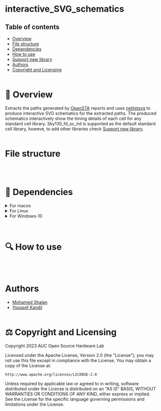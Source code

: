 # interactive_SVG_schematics


## Table of contents

* [Overview](#-overview)
* [File structure](#file-structure)
* [Dependencies](#-dependencies)
* [How to use](#-how-to-use)
* [Support new library]()
* [Authors](#authors)
* [Copyright and Licensing](#%EF%B8%8F-copyright-and-licensing)
<br/><br/>

# 📖 Overview

Extracts the paths generated by [OpenSTA](https://github.com/The-OpenROAD-Project/OpenSTA) reports and uses [netlistsvg](https://github.com/nturley/netlistsvg) to produce interactive SVG schematics for the extracted paths. The produced schematics interactively show the timing details of each cell for any standard cell library. Sky130_fd_sc_hd is supported as the default standard cell library, howeve, to add other libraries check [Support new library]().
<br/><br/>

# File structure

<br/><br/>

# 🧱 Dependencies


<details>
  <summary>For macos</summary>


## Install python3.6+
- get homebrew

        /bin/bash -c "$(curl -fsSL https://raw.githubusercontent.com/Homebrew/install/HEAD/install.sh)"

- install python using homebrew

        export PATH="/usr/local/opt/python/libexec/bin:$PATH"
        brew install python3

## Install Yosys 

You can find the installation steps in [Yosys installation](https://github.com/YosysHQ/yosys).

## Install OpenSTA

- Install OpenSTA  

You can find the installation steps in [OpenSTA installation](https://github.com/The-OpenROAD-Project/OpenSTA).


## Install netlistsvg

To install the latest version from source:
```sh
git clone https://github.com/nturley/netlistsvg
cd netlistsvg
npm install # install dependencies
sudo npm install -g . # install netlistsvg to system

sudo npm uninstall -g netlistsvg # uninstall from system
```
</details>

<details>
  <summary>For Linux</summary>

## Install Conda for package installation

    bash Miniconda3-latest-Linux-x86_64.sh

## Use  Conda to install all dependencies

    conda install -y -c litex-hub -c conda-forge python yosys 

## Install OpenSTA

- Install OpenSTA  

        conda install -y -c litex-hub -c conda-forge openroad

    or

    You can find the installation steps in [OpenSTA installation](https://github.com/The-OpenROAD-Project/OpenSTA).


## Install netlistsvg

To install the latest version from source:
```sh
git clone https://github.com/nturley/netlistsvg
cd netlistsvg
npm install # install dependencies
sudo npm install -g . # install netlistsvg to system

sudo npm uninstall -g netlistsvg # uninstall from system
```
</details>

<details>
  <summary>For Windows-10</summary>

## Install python3.6+
Install using the executable installer [here](https://www.python.org/downloads/windows/)

## Install Yosys 

You can find the installation steps in [Yosys installation](https://github.com/YosysHQ/yosys).


## Install OpenSTA

- Install OpenSTA  

You can find the installation steps in [OpenSTA installation](https://github.com/The-OpenROAD-Project/OpenSTA).


## Install netlistsvg

To install the latest version from source:
```sh
git clone https://github.com/nturley/netlistsvg
cd netlistsvg
npm install # install dependencies
sudo npm install -g . # install netlistsvg to system

sudo npm uninstall -g netlistsvg # uninstall from system
```
</details>
<br/><br/>

# 🔍 How to use

<br/><br/>

# Authors

* [Mohamed Shalan](https://github.com/shalan)
* [Youssef Kandil](https://github.com/kanndil)
<br/><br/>

# ⚖️ Copyright and Licensing

Copyright 2023 AUC Open Source Hardware Lab

Licensed under the Apache License, Version 2.0 (the "License"); 
you may not use this file except in compliance with the License. 
You may obtain a copy of the License at:

    http://www.apache.org/licenses/LICENSE-2.0

Unless required by applicable law or agreed to in writing, software 
distributed under the License is distributed on an "AS IS" BASIS, 
WITHOUT WARRANTIES OR CONDITIONS OF ANY KIND, either express or implied. 
See the License for the specific language governing permissions and 
limitations under the License.
<br/><br/>
